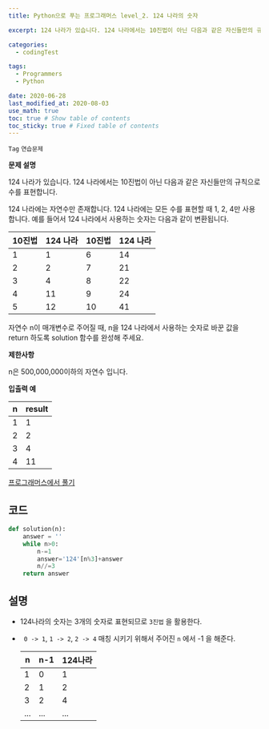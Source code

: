 ```yaml
---
title: Python으로 푸는 프로그래머스 level_2. 124 나라의 숫자

excerpt: 124 나라가 있습니다. 124 나라에서는 10진법이 아닌 다음과 같은 자신들만의 규칙으로 수를 표현합니다. 124 나라에는 자연수만 존재합니다. 124 나라에는 모든 수를 표현할 때 1, 2, 4만 사용합니다. 예를 들어서 124 나라에서 사용하는 숫자는 다음과 같이 변환됩니다.

categories:
  - codingTest

tags:
  - Programmers
  - Python

date: 2020-06-28
last_modified_at: 2020-08-03
use_math: true
toc: true # Show table of contents
toc_sticky: true # Fixed table of contents
---
```


`Tag` `연습문제 `<br>


**문제 설명**

124 나라가 있습니다. 124 나라에서는 10진법이 아닌 다음과 같은 자신들만의 규칙으로 수를 표현합니다.

124 나라에는 자연수만 존재합니다.
124 나라에는 모든 수를 표현할 때 1, 2, 4만 사용합니다.
예를 들어서 124 나라에서 사용하는 숫자는 다음과 같이 변환됩니다.

10진법	|124 나라	|10진법	|124 나라
--|--|--|--
1|	1|	6|	14|
2|	2|	7|	21
3|	4|	8|	22
4|	11|	9|	24
5|	12|	10|	41

자연수 n이 매개변수로 주어질 때, n을 124 나라에서 사용하는 숫자로 바꾼 값을 return 하도록 solution 함수를 완성해 주세요.

**제한사항**

n은 500,000,000이하의 자연수 입니다.

**입출력 예**

n|	result
--|--
1|	1
2	|2
3	|4
4	|11

[프로그래머스에서 풀기](https://programmers.co.kr/learn/courses/30/lessons/12899)

## 코드
```python
def solution(n):
    answer = ''
    while n>0:
        n-=1
        answer='124'[n%3]+answer
        n//=3
    return answer
```

## 설명
- 124나라의 숫자는 3개의 숫자로 표현되므로 ```3진법``` 을 활용한다.
- ``` 0 -> 1```, ```1 -> 2```, ```2 -> 4``` 매칭 시키기 위해서 주어진 ```n``` 에서 -1 을 해준다.

     n | n-1 | 124나라
     --|--|--
     1| 0 | 1
     2|1 |2
     3|2 | 4
    ...|...|...
